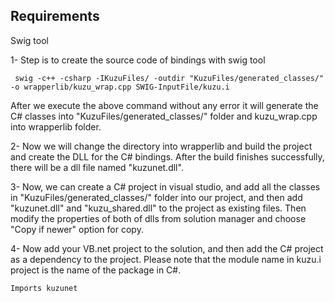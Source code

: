 ## Requirements
Swig tool

1- Step is to create the source code of bindings with swig tool

```
 swig -c++ -csharp -IKuzuFiles/ -outdir "KuzuFiles/generated_classes/" -o wrapperlib/kuzu_wrap.cpp SWIG-InputFile/kuzu.i
```

After we execute the above command without any error it will generate the C# classes into "KuzuFiles/generated_classes/" folder and kuzu_wrap.cpp into wrapperlib folder.

2- Now we will change the directory into wrapperlib and build the project and create the DLL for the C# bindings. After the build finishes successfully, there will be a dll file named "kuzunet.dll".

3- Now, we can create a C# project in visual studio, and add all the classes in "KuzuFiles/generated_classes/" folder into our project, and then add "kuzunet.dll" and "kuzu_shared.dll" to the project as existing files. Then modify the properties of both of dlls from solution manager and choose "Copy if newer" option for copy.

4- Now add your VB.net project to the solution, and then add the C# project as a dependency to the project. Please note that the module name in kuzu.i project is the name of the package in C#. 

```
Imports kuzunet
```

